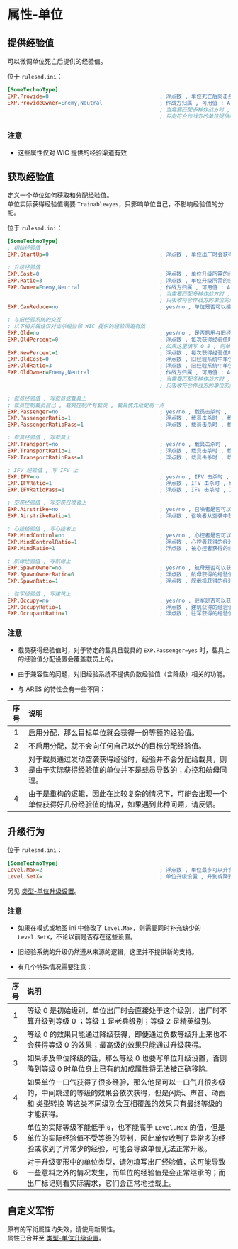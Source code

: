 # 属性-单位

## 提供经验值

可以微调单位死亡后提供的经验值。

位于 `rulesmd.ini`：

```ini
[SomeTechnoType]
EXP.Provide=0                                   ; 浮点数 , 单位死亡后向击杀单位提供的经验值 , 可以是负数 , 但是负数太多可能导致单位升不了级 , 默认值是 Cost 的值 , 单位 : 点
EXP.ProvideOwner=Enemy,Neutral                  ; 作战方归属 , 可用值 : All (无简写) , Self | S , Allies | A , Enemies | E , Neutral | N , 默认值是 Enemy,Neutral (不区分大小写)
                                                ; 当需要匹配多种作战方时 , 多个值之间使用 "," 符号连接即可 , 栗如同时匹配己方和敌方 : Self,Enemies 或 S,E (简写可以混用 , 不要有空格)
                                                ; 只向符合作战方的单位提供经验值 , 作战方是相对于死亡单位和击杀单位的
```

### 注意

* 这些属性仅对 WIC 提供的经验渠道有效



## 获取经验值

定义一个单位如何获取和分配经验值。  
单位实际获得经验值需要 `Trainable=yes`，只影响单位自己，不影响经验值的分配。

位于 `rulesmd.ini`：

```ini
[SomeTechnoType]
; 初始经验值
EXP.StartUp=0                                   ; 浮点数 , 单位出厂时会获得这么多经验值 , 默认值是 0

; 升级经验值
EXP.Cost=0                                      ; 浮点数 , 单位升级所需的经验值 , 需要大于 0 (否则后果自负) , 默认值是 Cost 的值 , 单位 : 点
EXP.Ratio=3                                     ; 浮点数 , 单位升级所需的经验值倍率 , 小于 0 视为 0 处理 , 默认值是 [EXPControls] -> EXP.Ratio 的值
EXP.Owner=Enemy,Neutral                         ; 作战方归属 , 可用值 : All (无简写) , Self | S , Allies | A , Enemies | E , Neutral | N , 默认值是 Enemy,Neutral (不区分大小写)
                                                ; 当需要匹配多种作战方时 , 多个值之间使用 "," 符号连接即可 , 栗如同时匹配己方和敌方 : Self,Enemies 或 S,E (简写可以混用 , 不要有空格)
                                                ; 只吸收符合作战方的单位的经验值 , 作战方是相对于死亡单位和实际获得经验值的单位的
EXP.CanReduce=no                                ; yes/no , 单位是否可以接受负数的经验值 , 负数经验值仍会正常分配 , 只是不起作用 , 默认值是 no

; 与旧经验系统的交互
; 以下相关属性仅对击杀经验和 WIC 提供的经验渠道有效
EXP.Old=no                                      ; yes/no , 是否启用与旧经验系统的交互 , 默认值是 [EXPControls] -> EXP.Old 的值
EXP.OldPercent=0                                ; 浮点数 , 每次获得经验值时 , 旧经验系统的获得量比例 , 默认值是 [EXPControls] -> EXP.OldPercent 的值
                                                ; 如果这里填写 0.8 , 则单位获得 100 经验值 , 那么新经验系统获得 100 经验值 , 旧经验系统获得 80 经验值
EXP.NewPercent=1                                ; 浮点数 , 每次获得经验值时 , 新经验系统的获得量比例 , 默认值是 [EXPControls] -> EXP.NewPercent 的值
EXP.OldCost=0                                   ; 浮点数 , 旧经验系统中单位升级所需的经验值 , 需要大于 0 (否则后果自负) , 默认值是 Cost 的值 , 单位 : 点
EXP.OldRatio=3                                  ; 浮点数 , 旧经验系统中单位升级所需的经验值倍率 , 小于 0 视为 0 处理 , 默认值是 [EXPControls] -> EXP.OldRatio 的值
EXP.OldOwner=Enemy,Neutral                      ; 作战方归属 , 可用值 : All (无简写) , Self | S , Allies | A , Enemies | E , Neutral | N , 默认值是 Enemy,Neutral (不区分大小写)
                                                ; 当需要匹配多种作战方时 , 多个值之间使用 "," 符号连接即可 , 栗如同时匹配己方和敌方 : Self,Enemies 或 S,E (简写可以混用 , 不要有空格)
                                                ; 只吸收符合作战方的单位的经验值 , 作战方是相对于死亡单位和实际获得经验值的单位的

; 载员经验值 , 写载员或载具上
; 载员控制载员自己 , 载具控制所有载员 , 载具优先级更高一点
EXP.Passenger=no                                ; yes/no , 载员击杀时 , 载具是否可以获得经验值 , 默认值是 no
EXP.PassengerRatio=1                            ; 浮点数 , 载员击杀时 , 载具可以获得的经验值的比例 , 默认值是 1
EXP.PassengerRatioPass=1                        ; 浮点数 , 载员击杀时 , 载员可以获得的经验值的比例 , 默认值是 1

; 载具经验值 , 写载具上
EXP.Transport=no                                ; yes/no , 载具击杀时 , 载员是否可以获得经验值 , 平均分给各个可以升级的载员 , 默认值是 no
EXP.TransportRatio=1                            ; 浮点数 , 载具击杀时 , 载具可以获得的经验值的比例 , 默认值是 1
EXP.TransportRatioPass=1                        ; 浮点数 , 载具击杀时 , 载员可以获得的经验值的比例 (所有载员均分) , 默认值是 1

; IFV 经验值 , 写 IFV 上
EXP.IFV=no                                      ; yes/no , IFV 击杀时 , IFV 位载员是否可以获得经验值 , 默认值是 no
EXP.IFVRatio=1                                  ; 浮点数 , IFV 击杀时 , 载具可以获得的经验值的比例 , 默认值是 1
EXP.IFVRatioPass=1                              ; 浮点数 , IFV 击杀时 , IFV 位载员可以获得的经验值的比例 , 默认值是 1

; 空袭经验值 , 写空袭召唤者上
EXP.Airstrike=no                                ; yes/no , 召唤者是否可以从空袭中获得经验值 , 默认值是 no
EXP.AirstrikeRatio=1                            ; 浮点数 , 召唤者从空袭中获得的经验值的比例 , 默认值是 1

; 心控经验值 , 写心控者上
EXP.MindControl=no                              ; yes/no , 心控者是否可以获得经验值 , 默认值是 no
EXP.MindControlRatio=1                          ; 浮点数 , 心控者获得的经验值的比例 , 默认值是 1
EXP.MindRatio=1                                 ; 浮点数 , 被心控者获得的经验值的比例 , 默认值是 1

; 航母经验值 , 写航母上
EXP.SpawnOwner=no                               ; yes/no , 航母是否可以获得经验值 , 默认值是 no
EXP.SpawnOwnerRatio=0                           ; 浮点数 , 航母获得的经验值的比例 , 默认值是 0
EXP.SpawnRatio=1                                ; 浮点数 , 舰载机获得的经验值的比例 , 默认值是 1

; 驻军经验值 , 写建筑上
EXP.Occupy=no                                   ; yes/no , 驻军是否可以获得经验值 , 默认值是 no
EXP.OccupyRatio=1                               ; 浮点数 , 建筑获得的经验值的比例 , 默认值是 1
EXP.OccupantRatio=1                             ; 浮点数 , 驻军获得的经验值的比例 , 默认值是 1
```

### 注意

* 载员获得经验值时，对于特定的载具且载具的 `EXP.Passenger=yes` 时，载具上的经验值分配设置会覆盖载员上的。

* 由于兼容性的问题，对旧经验系统不提供负数经验值（含降级）相关的功能。

* 与 ARES 的特性会有一些不同：

|序号|说明|
|:-:|:-|
|1|启用分配，那么目标单位就会获得一份等额的经验值。|
|2|不启用分配，就不会向任何自己以外的目标分配经验值。|
|3|对于载员通过发动空袭获得经验时，经验并不会分配给载具，则是由于实际获得经验值的单位并不是载员导致的；心控和航母同理。|
|4|由于是重构的逻辑，因此在比较复杂的情况下，可能会出现一个单位获得好几份经验值的情况，如果遇到此种问题，请反馈。|



## 升级行为

位于 `rulesmd.ini`：

```ini
[SomeTechnoType]
Level.Max=2                                     ; 浮点数 , 单位最多可以升多少级 , 默认值是 [EXPControls] -> Level.Max 的值
Level.SetX=                                     ; 单位升级设置 , 升到或降到 X 级时应用此设置 , 从等级 0 开始 , 跨级时挨个生效 (闪烁 , 声音 , 动画 和 类型转换 除外) , 留空表示这级没有任何效果 , 默认值是 [EXPControls] -> Level.SetX 的值
```

另见 [类型-单位升级设置](/其他新类型/类型-单位升级设置.md#类型-单位升级设置)。

### 注意

* 如果在模式或地图 ini 中修改了 `Level.Max`，则需要同时补充缺少的 `Level.SetX`，不论以前是否存在这些设置。

* 旧经验系统的升级仍然遵从来源的逻辑，这里并不提供新的支持。

* 有几个特殊情况需要注意：  

|序号|说明|
|:-:|:-|
|1|等级 0 是初始级别，单位出厂时会直接处于这个级别，出厂时不算升级到等级 0 ；等级 1 是老兵级别；等级 2 是精英级别。|
|2|等级 0 的效果只能通过降级获得，即便通过负数等级升上来也不会获得等级 0 的效果；最高级的效果只能通过升级获得。|
|3|如果涉及单位降级的话，那么等级 0 也要写单位升级设置，否则降到等级 0 时单位身上已有的加成属性将无法被正确移除。|
|4|如果单位一口气获得了很多经验，那么他是可以一口气升很多级的，中间跳过的等级的效果会依次获得，但是闪烁、声音、动画 和 类型转换 等这类不同级别会互相覆盖的效果只有最终等级的才能获得。|
|5|单位的实际等级不能低于 `0`，也不能高于 `Level.Max` 的值，但是单位的实际经验值不受等级的限制，因此单位收到了异常多的经验或收到了异常少的经验，可能会导致单位无法正常升级。|
|6|对于升级变形中的单位类型，请勿填写出厂经验值，这可能导致一些意料之外的情况发生，而单位的经验值是会正常继承的；而出厂标记则看实际需求，它们会正常地挂载上。|



## 自定义军衔

原有的军衔属性均失效，请使用新属性。  
属性已合并至 [类型-单位升级设置](/其他新类型/类型-单位升级设置.md#类型-单位升级设置)。